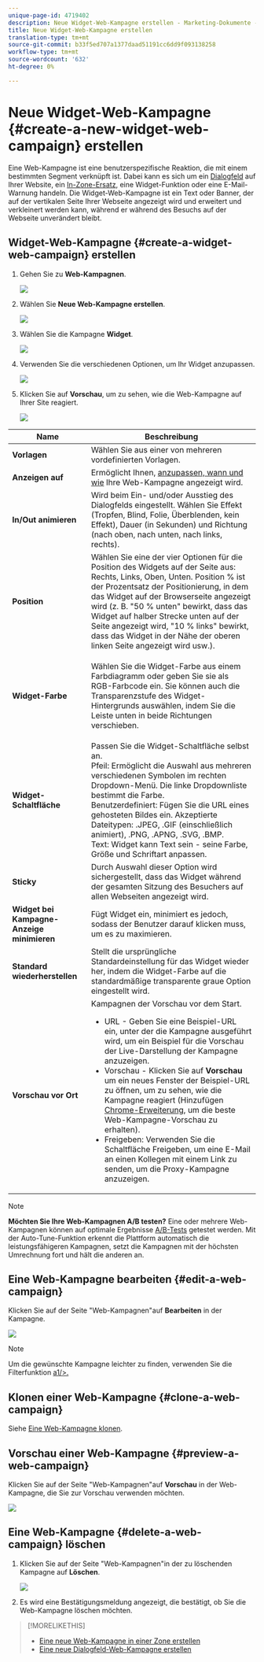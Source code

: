 ```yaml
---
unique-page-id: 4719402
description: Neue Widget-Web-Kampagne erstellen - Marketing-Dokumente - Produktdokumentation
title: Neue Widget-Web-Kampagne erstellen
translation-type: tm+mt
source-git-commit: b33f5ed707a1377daad51191cc6dd9f093138258
workflow-type: tm+mt
source-wordcount: '632'
ht-degree: 0%

---
```



# Neue Widget-Web-Kampagne {#create-a-new-widget-web-campaign} erstellen

Eine Web-Kampagne ist eine benutzerspezifische Reaktion, die mit einem bestimmten Segment verknüpft ist. Dabei kann es sich um ein [Dialogfeld](/help/marketo/product-docs/web-personalization/working-with-web-campaigns/create-a-new-dialog-web-campaign.md) auf Ihrer Website, ein [In-Zone-Ersatz](/help/marketo/product-docs/web-personalization/working-with-web-campaigns/create-a-new-in-zone-web-campaign.md), eine Widget-Funktion oder eine E-Mail-Warnung handeln. Die Widget-Web-Kampagne ist ein Text oder Banner, der auf der vertikalen Seite Ihrer Webseite angezeigt wird und erweitert und verkleinert werden kann, während er während des Besuchs auf der Webseite unverändert bleibt.

## Widget-Web-Kampagne {#create-a-widget-web-campaign} erstellen

1. Gehen Sie zu **Web-Kampagnen**.

   ![](assets/image2016-8-18-15-3a57-3a46.png)

1. Wählen Sie **Neue Web-Kampagne erstellen**.

   ![](assets/create-new-web-campaign-hand-1.png)

1. Wählen Sie die Kampagne **Widget**.

   ![](assets/3.png)

1. Verwenden Sie die verschiedenen Optionen, um Ihr Widget anzupassen.

   ![](assets/4.png)

1. Klicken Sie auf **Vorschau**, um zu sehen, wie die Web-Kampagne auf Ihrer Site reagiert.

   ![](assets/preview.png)

<table> 
 <thead> 
  <tr> 
   <th colspan="1" rowspan="1">Name</th> 
   <th colspan="1" rowspan="1">Beschreibung</th> 
  </tr> 
 </thead> 
 <tbody> 
  <tr> 
   <td colspan="1"><strong>Vorlagen</strong></td> 
   <td colspan="1">Wählen Sie aus einer von mehreren vordefinierten Vorlagen.</td> 
  </tr> 
  <tr> 
   <td colspan="1"><strong>Anzeigen auf</strong></td> 
   <td colspan="1">Ermöglicht Ihnen, <a href="/help/marketo/product-docs/web-personalization/working-with-web-campaigns/set-how-your-web-campaign-displays.md" rel="nofollow">anzupassen, wann und wie</a> Ihre Web-Kampagne angezeigt wird.</td> 
  </tr> 
  <tr> 
   <td colspan="1"><strong>In/Out animieren</strong></td> 
   <td colspan="1">Wird beim Ein- und/oder Ausstieg des Dialogfelds eingestellt. Wählen Sie Effekt (Tropfen, Blind, Folie, Überblenden, kein Effekt), Dauer (in Sekunden) und Richtung (nach oben, nach unten, nach links, rechts).</td> 
  </tr> 
  <tr> 
   <td colspan="1"><strong>Position</strong></td> 
   <td colspan="1">Wählen Sie eine der vier Optionen für die Position des Widgets auf der Seite aus: Rechts, Links, Oben, Unten. Position % ist der Prozentsatz der Positionierung, in dem das Widget auf der Browserseite angezeigt wird (z. B. "50 % unten" bewirkt, dass das Widget auf halber Strecke unten auf der Seite angezeigt wird, "10 % links" bewirkt, dass das Widget in der Nähe der oberen linken Seite angezeigt wird usw.).<br></td> 
  </tr> 
  <tr> 
   <td colspan="1" rowspan="1"><strong>Widget-Farbe</strong></td> 
   <td colspan="1" rowspan="1"><p>Wählen Sie die Widget-Farbe aus einem Farbdiagramm oder geben Sie sie als RGB-Farbcode ein. Sie können auch die Transparenzstufe des Widget-Hintergrunds auswählen, indem Sie die Leiste unten in beide Richtungen verschieben.</p></td> 
  </tr> 
  <tr> 
   <td colspan="1" rowspan="1"><p><strong>Widget-Schaltfläche</strong><br></p></td> 
   <td colspan="1" rowspan="1">Passen Sie die Widget-Schaltfläche selbst an.<br>Pfeil: Ermöglicht die Auswahl aus mehreren verschiedenen Symbolen im rechten Dropdown-Menü. Die linke Dropdownliste bestimmt die Farbe.<br>Benutzerdefiniert: Fügen Sie die URL eines gehosteten Bildes ein. Akzeptierte Dateitypen: .JPEG, .GIF (einschließlich animiert), .PNG, .APNG, .SVG, .BMP.<br>Text: Widget kann Text sein - seine Farbe, Größe und Schriftart anpassen.</td> 
  </tr> 
  <tr> 
   <td colspan="1"><strong>Sticky</strong></td> 
   <td colspan="1">Durch Auswahl dieser Option wird sichergestellt, dass das Widget während der gesamten Sitzung des Besuchers auf allen Webseiten angezeigt wird.</td> 
  </tr> 
  <tr> 
   <td colspan="1"><strong>Widget bei Kampagne-Anzeige minimieren</strong></td> 
   <td colspan="1">Fügt Widget ein, minimiert es jedoch, sodass der Benutzer darauf klicken muss, um es zu maximieren.</td> 
  </tr> 
  <tr> 
   <td colspan="1"><strong>Standard wiederherstellen </strong></td> 
   <td colspan="1">Stellt die ursprüngliche Standardeinstellung für das Widget wieder her, indem die Widget-Farbe auf die standardmäßige transparente graue Option eingestellt wird.</td> 
  </tr> 
  <tr> 
   <td colspan="1"><strong>Vorschau vor Ort </strong></td> 
   <td colspan="1">Kampagnen der Vorschau vor dem Start.<br> 
    <ul> 
     <li>URL - Geben Sie eine Beispiel-URL ein, unter der die Kampagne ausgeführt wird, um ein Beispiel für die Vorschau der Live-Darstellung der Kampagne anzuzeigen.</li> 
     <li>Vorschau - Klicken Sie auf <strong>Vorschau </strong>um ein neues Fenster der Beispiel-URL zu öffnen, um zu sehen, wie die Kampagne reagiert (Hinzufügen <a href="https://chrome.google.com/extensions/detail/ldiddonjplchallbngbccbfdfeldohkj?hl=en" rel="nofollow">Chrome-Erweiterung</a>, um die beste Web-Kampagne-Vorschau zu erhalten). </li> 
     <li>Freigeben: Verwenden Sie die Schaltfläche Freigeben, um eine E-Mail an einen Kollegen mit einem Link zu senden, um die Proxy-Kampagne anzuzeigen.</li> 
    </ul></td> 
  </tr> 
 </tbody> 
</table>

>[!NOTE]
>
>**Möchten Sie Ihre Web-Kampagnen A/B testen?** Eine oder mehrere Web-Kampagnen können auf optimale Ergebnisse  [A/B-Tests](/help/marketo/product-docs/web-personalization/working-with-web-campaigns/ab-test-your-web-campaign.md) getestet werden. Mit der Auto-Tune-Funktion erkennt die Plattform automatisch die leistungsfähigeren Kampagnen, setzt die Kampagnen mit der höchsten Umrechnung fort und hält die anderen an.

## Eine Web-Kampagne bearbeiten {#edit-a-web-campaign}

Klicken Sie auf der Seite &quot;Web-Kampagnen&quot;auf **Bearbeiten** in der Kampagne.

![](assets/image2016-11-4-13-3a2-3a20.png)

>[!NOTE]
>
>Um die gewünschte Kampagne leichter zu finden, verwenden Sie die Filterfunktion [a1/>.](/help/marketo/product-docs/web-personalization/working-with-web-campaigns/filter-web-campaigns.md)

## Klonen einer Web-Kampagne {#clone-a-web-campaign}

Siehe [Eine Web-Kampagne klonen](/help/marketo/product-docs/web-personalization/working-with-web-campaigns/clone-a-web-campaign.md).

## Vorschau einer Web-Kampagne {#preview-a-web-campaign}

Klicken Sie auf der Seite &quot;Web-Kampagnen&quot;auf **Vorschau** in der Web-Kampagne, die Sie zur Vorschau verwenden möchten.

![](assets/widget-campaign-preview-hand.png)

## Eine Web-Kampagne {#delete-a-web-campaign} löschen

1. Klicken Sie auf der Seite &quot;Web-Kampagnen&quot;in der zu löschenden Kampagne auf **Löschen**.

   ![](assets/widget-campaign-delete-hand.png)

1. Es wird eine Bestätigungsmeldung angezeigt, die bestätigt, ob Sie die Web-Kampagne löschen möchten.

>[!MORELIKETHIS]
>
>* [Eine neue Web-Kampagne in einer Zone erstellen](/help/marketo/product-docs/web-personalization/working-with-web-campaigns/create-a-new-in-zone-web-campaign.md)
>* [Eine neue Dialogfeld-Web-Kampagne erstellen](/help/marketo/product-docs/web-personalization/working-with-web-campaigns/create-a-new-dialog-web-campaign.md)

